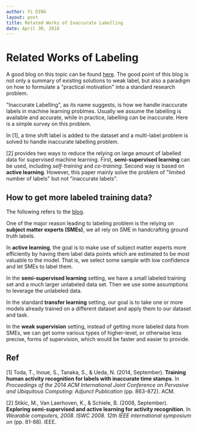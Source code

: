 ```yaml
---
author: Yi DING
layout: post
title: Related Works of Inaccurate Labelling
date: April 30, 2018
---
```

# Related Works of Labeling

A good blog on this topic can be found [here](https://hazyresearch.github.io/snorkel/blog/ws_blog_post.html). The good point of this blog is not only a summary of existing solutions to weak label, but also a paradigm on how to formulate a "practical motivation" into a standard research problem.



"Inaccurate Labelling", as its name suggests, is how we handle inaccurate labels in machine learning problmes. Usually we assume the labelling is available and accurate, while in practice, labelling can be inaccurate. Here is a simple survey on this problem.

In [1], a time shift label is added to the dataset and a multi-label problem is solved to handle inaccurate labelling problem.

[2] provides two ways to reduce the relying on large amount of labelled data for supervised machine learning. First, **semi-supervised learning** can be used, including *self-training* and *co-training*. Second way is based on **active learning**. However, this paper mainly solve the problem of "limited number of  labels" but not "inaccurate labels".



## How to get more labeled training data?

The following refers to the [blog](https://hazyresearch.github.io/snorkel/blog/ws_blog_post.html).

One of the major reason leading to labeling problem is the relying on  **subject matter experts (SMEs)**, we all rely on SME in handcrafting ground truth labels.

In **active learning**, the goal is to make use of subject matter experts more efficiently by having them label data points which are estimated to be most valuable to the model. That is, we select some sample with low confidence and let SMEs to label them.

In the **semi-supervised learning** setting, we have a small labeled training set and a much larger unlabeled data set. Then we use some assumptions to leverage the unlabeled data.

In the standard **transfer learning** setting, our goal is to take one or more models already trained on a different dataset and apply them to our dataset and task.

In the **weak supervision** setting, instead of getting more labeled data from SMEs, we can get some various types of higher-level, or otherwise less precise, forms of supervision, which would be faster and easier to provide.





## Ref

[1] Toda, T., Inoue, S., Tanaka, S., & Ueda, N. (2014, September). **Training human activity recognition for labels with inaccurate time stamps**. In *Proceedings of the 2014 ACM International Joint Conference on Pervasive and Ubiquitous Computing: Adjunct Publication* (pp. 863-872). ACM.

[2] Stikic, M., Van Laerhoven, K., & Schiele, B. (2008, September). **Exploring semi-supervised and active learning for activity recognition**. In *Wearable computers, 2008. ISWC 2008. 12th IEEE international symposium on* (pp. 81-88). IEEE.


